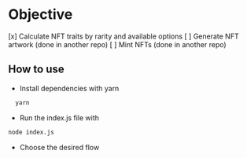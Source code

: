 # Objective
[x] Calculate NFT traits by rarity and available options
[ ] Generate NFT artwork (done in another repo)
[ ] Mint NFTs (done in another repo)

## How to use
- Install dependencies with yarn
```bash
  yarn  
```
- Run the index.js file with
```bash
node index.js
```
- Choose the desired flow
